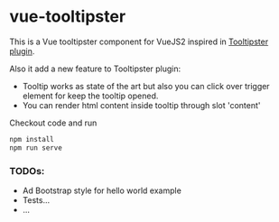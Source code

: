 # vue-tooltipster
This is a Vue tooltipster component for VueJS2 inspired in [Tooltipster plugin](http://iamceege.github.io/tooltipster/).

Also it add a new feature to Tooltipster plugin:

 * Tooltip works as state of the art but also you can click over trigger element for keep the tooltip opened.
 * You can render html content inside tooltip through slot 'content'

Checkout code and run

```bash
npm install
npm run serve
```

### TODOs:


 * Ad Bootstrap style for hello world example
 * Tests...
 * ...

